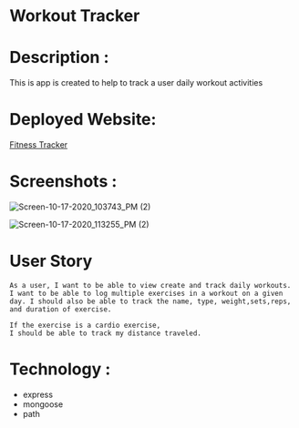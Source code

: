 #  Workout Tracker
# Description :
This is app is created to help to track a user daily workout activities
# Deployed Website: 

[Fitness Tracker](https://obscure-wave-35182.herokuapp.com/)

# Screenshots :

![Screen-10-17-2020_103743_PM (2)](https://user-images.githubusercontent.com/65261399/96359738-013b4880-10cb-11eb-82e2-028be88a9ea1.png)

![Screen-10-17-2020_113255_PM (2)](https://user-images.githubusercontent.com/65261399/96360350-55492b80-10d1-11eb-93cd-667e8e2112d5.png)

# User Story
```
As a user, I want to be able to view create and track daily workouts. I want to be able to log multiple exercises in a workout on a given day. I should also be able to track the name, type, weight,sets,reps, and duration of exercise.

If the exercise is a cardio exercise, 
I should be able to track my distance traveled.
```
# Technology :
* express
* mongoose
* path






